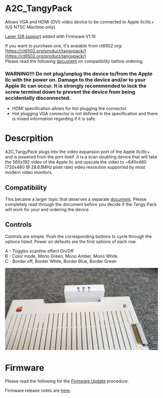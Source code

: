 # A2C_TangyPack
Allows VGA and HDMI (DVI) video device to be connected to Apple IIc/IIc+ (US NTSC Machine only). 

[Laser 128 support](Laser128.md) added with Firmware V1.10

If you want to purchase one, it's avaiable from ct6502.org: [https://ct6502.org/product/tangypack/](https://ct6502.org/product/tangypack/)
</br>Please read the following [document](Compatibility.md) on compatibility before ordering. 

### WARNING!!!  Do not plug/unplug the device to/from the Apple IIc with the power on.  Damage to the device and/or to your Apple IIc can occur.  It is strongly recommended to lock the screw terminal down to prevent the device from being accidentally disconnected. 

* HDMI specification allows for hot plugging the connector.  
* Hot plugging VGA connector is not defined in the specification and there is mixed information regarding if it is safe.


# Descrpition
A2C_TangyPack plugs into the video expansion port of the Apple IIc/IIc+ and is powered from the port itself.  It is a scan doubling device that will take the 560x192 video of the Apple IIc and upscale the video to ~640x480 (720x480 @ 28.63MHz pixel rate) video resolution supported by most modern video monitors. 

## Compatibility
This became a larger topic that deserves a separate [document](Compatibility.md).   Please completely read through the document before you decide if the Tangy Pack will work for your and ordering the device


## Controls
Controls are simple.  Push the corresponding buttons to cycle through the options listed. Power on defaults are the first options of each row.  
  
  A - Toggles scanline effect On/Off  
  B - Color mode, Mono Green, Mono Amber, Mono White  
  C - Border off, Border White, Border Blue, Border Green  
  
![Front_View](./Images/front_view_buttons.jpg)

# Firmware
Please read the following for the [Firmware Update](./Firmware/Firmware.md) procedure.

Firmware release notes are [here](./Firmware/Firmware_Releases.md). 
